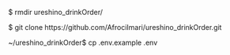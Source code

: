<p>$ rmdir ureshino_drinkOrder/</p>

<p>$ git clone https://github.com/AfrociImari/ureshino_drinkOrder.git</p>

<p>~/ureshino_drinkOrder$ cp .env.example .env</p>

